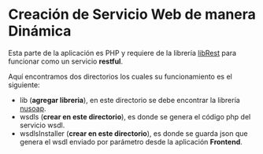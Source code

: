 # Creación de Servicio Web de manera Dinámica
Esta parte de la aplicación es PHP y requiere de la librería [libRest](https://github.com/bernardosegura/libRest) para funcionar como un servicio **restful**.

Aquí encontramos dos directorios los cuales su funcionamiento es el siguiente:
- lib (**agregar libreria**), en este directorio se debe encontrar la librería [nusoap](http://sourceforge.net/projects/nusoap/).
- wsdls (**crear en este directorio**), es donde se genera el código php del servicio wsdl.
- wsdlsInstaller (**crear en este directorio**), es donde se guarda json que genera el wsdl enviado por parámetro desde la aplicación **Frontend**.

